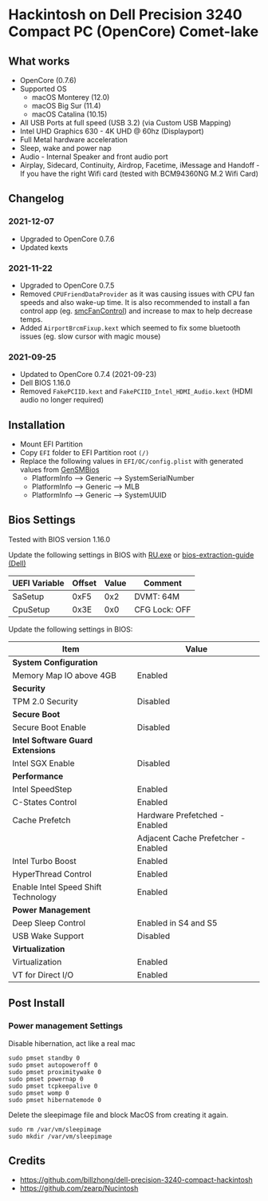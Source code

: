 # Hackintosh on Dell Precision 3240 Compact PC (OpenCore) Comet-lake

## What works

* OpenCore (0.7.6)
* Supported OS
    * macOS Monterey (12.0)
    * macOS Big Sur (11.4)
    * macOS Catalina (10.15)
* All USB Ports at full speed (USB 3.2) (via Custom USB Mapping)
* Intel UHD Graphics 630 - 4K UHD @ 60hz (Displayport)
* Full Metal hardware acceleration
* Sleep, wake and power nap
* Audio - Internal Speaker and front audio port
* Airplay, Sidecard, Continuity, Airdrop, Facetime, iMessage and Handoff - If you have the right Wifi card (tested with BCM94360NG M.2 Wifi Card)

## Changelog

### 2021-12-07
* Upgraded to OpenCore 0.7.6
* Updated kexts

### 2021-11-22
* Upgraded to OpenCore 0.7.5
* Removed `CPUFriendDataProvider` as it was causing issues with CPU fan speeds and also wake-up time.  It is also recommended to install a fan control app (eg. [smcFanControl](https://github.com/hholtmann/smcFanControl)) and increase to max to help decrease temps.
* Added `AirportBrcmFixup.kext` which seemed to fix some bluetooth issues (eg. slow cursor with magic mouse)

### 2021-09-25
* Updated to OpenCore 0.7.4 (2021-09-23)
* Dell BIOS 1.16.0
* Removed `FakePCIID.kext` and `FakePCIID_Intel_HDMI_Audio.kext` (HDMI audio no longer required)

## Installation

* Mount EFI Partition
* Copy `EFI` folder to EFI Partition root `(/)`
* Replace the following values in `EFI/OC/config.plist` with generated values from [GenSMBios](https://github.com/corpnewt/GenSMBIOS)
    * PlatformInfo --> Generic --> SystemSerialNumber
    * PlatformInfo --> Generic --> MLB
    * PlatformInfo --> Generic --> SystemUUID

## Bios Settings

Tested with BIOS version 1.16.0

Update the following settings in BIOS with [RU.exe](http://ruexe.blogspot.com/) or [bios-extraction-guide (Dell)](https://github.com/dreamwhite/bios-extraction-guide/tree/master/Dell)

| UEFI Variable | Offset | Value | Comment       |
| ------------- | ------ | ----- | ------------- |
| SaSetup       | 0xF5   | 0x2   | DVMT: 64M     |
| CpuSetup      | 0x3E   | 0x0   | CFG Lock: OFF |


Update the following settings in BIOS:

| Item              | Value             |
| ----------------- | ----------------- |
| **System Configuration** |
| Memory Map IO above 4GB | Enabled |
| **Security** |
| TPM 2.0 Security               | Disabled          |
| **Secure Boot** |
| Secure Boot Enable       | Disabled          |
| **Intel Software Guard Extensions** |
| Intel SGX Enable         | Disabled          |
| **Performance** |
| Intel SpeedStep | Enabled |
| C-States Control | Enabled | 
| Cache Prefetch | Hardware Prefetched - Enabled |
| | Adjacent Cache Prefetcher - Enabled |
| Intel Turbo Boost | Enabled |
| HyperThread Control | Enabled |
| Enable Intel Speed Shift Technology | Enabled |
| **Power Management** |
| Deep Sleep Control | Enabled in S4 and S5 |
| USB Wake Support | Disabled |
| **Virtualization** |
| Virtualization | Enabled |
| VT for Direct I/O | Enabled          |


## Post Install

### Power management Settings

Disable hibernation, act like a real mac

```
sudo pmset standby 0
sudo pmset autopoweroff 0 
sudo pmset proximitywake 0
sudo pmset powernap 0 
sudo pmset tcpkeepalive 0
sudo pmset womp 0
sudo pmset hibernatemode 0
```

Delete the sleepimage file and block MacOS from creating it again.

```
sudo rm /var/vm/sleepimage
sudo mkdir /var/vm/sleepimage
```


## Credits

* https://github.com/billzhong/dell-precision-3240-compact-hackintosh
* https://github.com/zearp/Nucintosh

